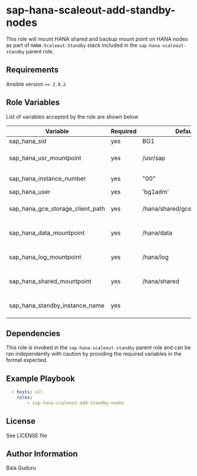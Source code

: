 sap-hana-scaleout-add-standby-nodes
===================================

This role will mount HANA shared and backup mount point on HANA nodes as part of `HANA-Scaleout-Standby` stack included in the `sap-hana-scaleout-standby` parent role.

Requirements
------------

Ansible version `>= 2.9.2`

Role Variables
--------------

List of variables accepted by the role are shown below

| Variable                         | Required | Default                       | Choices | Comments                             |
|----------------------------------|----------|-------------------------------|---------|--------------------------------------|
| sap_hana_sid                     | yes      | BG1                           |         | HANA system ID                       |
| sap_hana_usr_mountpoint          | yes      | /usr/sap                      |         | Mountpoint for HANA `usr/sap` volume |
| sap_hana_instance_number         | yes      | "00"                          |         | HANA instance number                 |
| sap_hana_user                    | yes      | 'bg1adm'                      |         | HANA SID user                        |
| sap_hana_gce_storage_client_path | yes      | /hana/shared/gceStorageClient |         | HANA gceStorageClient install path   |
| sap_hana_data_mountpoint         | yes      | /hana/data                    |         | Mountpoint for HANA data volume      |
| sap_hana_log_mountpoint          | yes      | /hana/log                     |         | Mountpoint for HANA log volume       |
| sap_hana_shared_mountpoint       | yes      | /hana/shared                  |         | Mountpoint for HANA shared volume    |
| sap_hana_standby_instance_name   | yes      |                               |         | SAP HANA standby instance name       |

Dependencies
------------

This role is invoked in the `sap-hana-scaleout-standby` parent role and can be ran independently with caution by providing the required variables in the format expected.

Example Playbook
----------------

```yaml
  - hosts: all
    roles:
        - sap-hana-scaleout-add-standby-nodes
```

License
-------

See LICENSE file

Author Information
------------------

Bala Guduru

